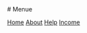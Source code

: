 <link href="markdown.css" rel="stylesheet"></link>
# Menue  

[Home](home.md)
[About](about.md)
[Help](hlp.md)
[Income](income.md)

